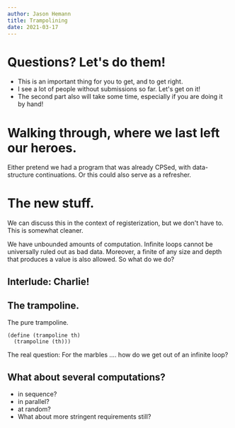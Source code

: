 ```yaml
---
author: Jason Hemann
title: Trampolining
date: 2021-03-17
---
```


# Questions? Let\'s do them!

-   This is an important thing for you to get, and to get right.
-   I see a lot of people without submissions so far. Let\'s get on it!
-   The second part also will take some time, especially if you are
    doing it by hand!

# Walking through, where we last left our heroes.

Either pretend we had a program that was already CPSed, with
data-structure continuations. Or this could also serve as a refresher.

# The new stuff.

We can discuss this in the context of registerization, but we don\'t
have to. This is somewhat cleaner.

We have unbounded amounts of computation. Infinite loops cannot be
universally ruled out as bad data. Moreover, a finite of any size and
depth that produces a value is also allowed. So what do we do?

## Interlude: Charlie!

## The trampoline.

The pure trampoline.

``` {racket}
(define (trampoline th)
  (trampoline (th)))
```

The real question: For the marbles .... how do we get out of an infinite
loop?

## What about several computations?

-   in sequence?
-   in parallel?
-   at random?
-   What about more stringent requirements still?
